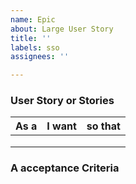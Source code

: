 ```yaml
---
name: Epic
about: Large User Story
title: ''
labels: sso
assignees: ''

---
```


### User Story or Stories
As a | I want | so that
------------ | -------------  | -------------
 | |
 | | 
 | |  

### A acceptance Criteria
